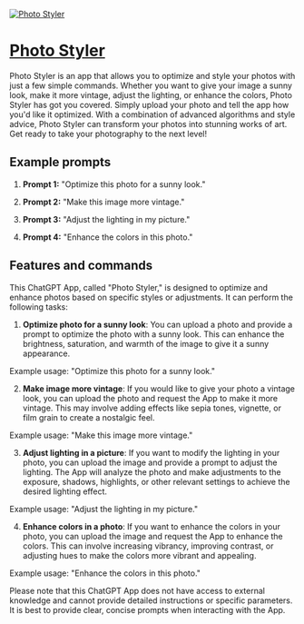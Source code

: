 [![Photo Styler](https://files.oaiusercontent.com/file-qvAPLLA7ZEMyyKvmUNqjPlyj?se=2123-10-17T05%3A33%3A04Z&sp=r&sv=2021-08-06&sr=b&rscc=max-age%3D31536000%2C%20immutable&rscd=attachment%3B%20filename%3D294ef4fd-d561-4ef5-a86c-a509771a998a.png&sig=bY2RAkKdWRSZ1qTSGvfBP/nH4FVtbCPkYkV7zcnny6Y%3D)](https://chat.openai.com/g/g-ET83ZHqLg-photo-styler)

# [Photo Styler](https://chat.openai.com/g/g-ET83ZHqLg-photo-styler)

Photo Styler is an app that allows you to optimize and style your photos with just a few simple commands. Whether you want to give your image a sunny look, make it more vintage, adjust the lighting, or enhance the colors, Photo Styler has got you covered. Simply upload your photo and tell the app how you'd like it optimized. With a combination of advanced algorithms and style advice, Photo Styler can transform your photos into stunning works of art. Get ready to take your photography to the next level!

## Example prompts

1. **Prompt 1:** "Optimize this photo for a sunny look."

2. **Prompt 2:** "Make this image more vintage."

3. **Prompt 3:** "Adjust the lighting in my picture."

4. **Prompt 4:** "Enhance the colors in this photo."


## Features and commands

This ChatGPT App, called "Photo Styler," is designed to optimize and enhance photos based on specific styles or adjustments. It can perform the following tasks:

1. **Optimize photo for a sunny look**: You can upload a photo and provide a prompt to optimize the photo with a sunny look. This can enhance the brightness, saturation, and warmth of the image to give it a sunny appearance.

Example usage: "Optimize this photo for a sunny look."

2. **Make image more vintage**: If you would like to give your photo a vintage look, you can upload the photo and request the App to make it more vintage. This may involve adding effects like sepia tones, vignette, or film grain to create a nostalgic feel.

Example usage: "Make this image more vintage."

3. **Adjust lighting in a picture**: If you want to modify the lighting in your photo, you can upload the image and provide a prompt to adjust the lighting. The App will analyze the photo and make adjustments to the exposure, shadows, highlights, or other relevant settings to achieve the desired lighting effect.

Example usage: "Adjust the lighting in my picture."

4. **Enhance colors in a photo**: If you want to enhance the colors in your photo, you can upload the image and request the App to enhance the colors. This can involve increasing vibrancy, improving contrast, or adjusting hues to make the colors more vibrant and appealing.

Example usage: "Enhance the colors in this photo."

Please note that this ChatGPT App does not have access to external knowledge and cannot provide detailed instructions or specific parameters. It is best to provide clear, concise prompts when interacting with the App.